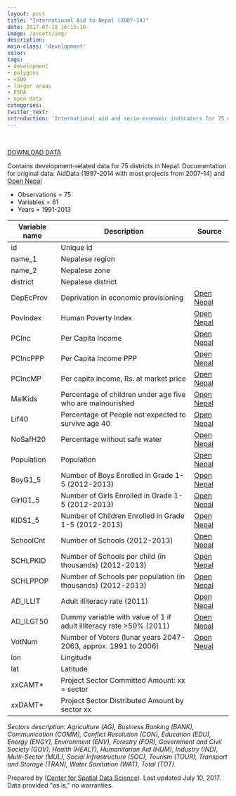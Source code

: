 ```yaml
---
layout: post
title: "International Aid to Nepal (2007-14)"
date: 2017-07-18 16:15:16
image: /assets/img/
description:
main-class: 'development'
color:
tags:
- development
- polygons
- <500
- larger areas
- ESDA
- open data
categories:
twitter_text:
introduction: 'International aid and socio-economic indicators for 75 districts in Nepal (2007-14).'
---
```

<div id="root" data-geojson="../data/Nepal.geojson"></div>

<br>


[DOWNLOAD DATA](../data/nepal.zip)

Contains development-related data for 75 districts in Nepal. Documentation for original data: AidData (1997-2014 with most projects from 2007-14) and [Open Nepal](http://data.opennepal.net)


* Observations = 75
* Variables = 61
* Years = 1991-2013


|**Variable name**|**Description**|**Source**|
|---|---|---|
|id|Unique id|  |
|name_1|Nepalese region|  |
|name_2|Nepalese zone|  |
|district|Nepalese district|  |
|DepEcProv|Deprivation in economic provisioning|[Open Nepal](http://data.opennepal.net/keywords/deprivation-economic-provisioning)|
|PovIndex|Human Poverty Index|[Open Nepal](http://data.opennepal.net/content/human-poverty-index-value-districts)|
|PCInc|Per Capita Income|[Open Nepal](http://data.opennepal.net/content/district-wise-capita-gross-national-income)|
|PCIncPPP|Per Capita Income PPP|[Open Nepal](http://data.opennepal.net/content/district-wise-capita-gross-national-income)|
|PCIncMP|Per capita income, Rs. at market price|[Open Nepal](http://data.opennepal.net/content/district-wise-capita-gross-national-income)|
|MalKids|Percentage of children under age five who are malnourished|[Open Nepal](http://data.opennepal.net/keywords/percentage-children-age-5-and-malnourished)|
|Lif40|Percentage of People not expected to survive age 40|[Open Nepal](http://data.opennepal.net/sector-district-datasets/183?page=6)|
|NoSafH20|Percentage without safe water|[Open Nepal](http://data.opennepal.net/keywords/percentage-out-safe-water)|
|Population|Population|[Open Nepal](http://data.opennepal.net/content/district-wise-population-land-ratio-and-population-density)|
|BoyG1\_5|Number of Boys Enrolled in Grade 1-5 (2012-2013)|[Open Nepal](http://data.opennepal.net/content/number-students-enrolled-grade-1-5-201213)|
|GirlG1\_5|Number of Girls Enrolled in Grade 1-5 (2012-2013)|[Open Nepal](http://data.opennepal.net/content/number-students-enrolled-grade-1-5-201213)|
|KIDS1\_5|Number of Children Enrolled in Grade 1-5 (2012-2013)|[Open Nepal](http://data.opennepal.net/content/number-students-enrolled-grade-1-5-201213)|
|SchoolCnt|Number of Schools (2012-2013)|[Open Nepal](http://data.opennepal.net/content/total-number-schools-grade-201213-dolpa)|
|SCHLPKID|Number of Schools per child (in thousands) (2012-2013)|[Open Nepal](http://data.opennepal.net/keywords/adult-literacy-rate%0A)|
|SCHLPPOP|Number of Schools per population (in thousands) (2012-2013)|[Open Nepal](http://data.opennepal.net/keywords/adult-literacy-rate%0A)|
|AD\_ILLIT|Adult illiteracy rate (2011)|[Open Nepal](http://data.opennepal.net/keywords/adult-literacy-rate%0A)|
|AD\_ILGT50|Dummy variable with value of 1 if adult illiteracy rate \>50% (2011)|[Open Nepal](http://data.opennepal.net/keywords/adult-literacy-rate%0A)|
|VotNum|Number of Voters (lunar years 2047-2063, approx. 1991 to 2006)|[Open Nepal](http://data.opennepal.net/content/number-voters-each-districts-between-year-2047-2063-bs)|
|lon| Lingitude | |
|lat| Latitude | |
|xxCAMT*|Project Sector Committed Amount: xx = sector | |
|xxDAMT*	|Project Sector Distributed Amount by sector xx | |

*Sectors description: Agriculture (AG), Business Banking (BANK), Communication (COMM), Conflict Resolution (CON), Education (EDU), Energy (ENGY), Environment (ENV), Forestry (FOR), Government and Civil Society (GOV), Health (HEALT), Humanitarian Aid (HUM), Industry (IND), Multi-Sector (MUL), Social Infrastructure (SOC), Tourism (TOUR), Transport and Storage (TRAN), Water Sanitation (WAT), Total (TOT).*


Prepared by ([Center for Spatial Data Science](https://spatial.uchicago.edu/)). Last updated July 10, 2017. Data provided "as is," no warranties. 
